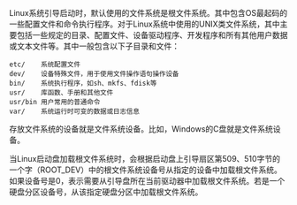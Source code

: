 Linux系统引导启动时，默认使用的文件系统是根文件系统。其中包含OS最起码的一些配置文件和命令执行程序。对于Linux系统中使用的UNIX类文件系统，其中主要包括一些规定的目录、配置文件、设备驱动程序、开发程序和所有其他用户数据或文本文件等。其中一般包含以下子目录和文件：

```
etc/    系统配置文件
dev/    设备特殊文件，用于使用文件操作语句操作设备
bin/    系统执行程序，如sh、mkfs、fdisk等
usr/    库函数、手册和其他文件
usr/bin 用户常用的普通命令
var/    系统运行时可变的数据或日志信息
```

存放文件系统的设备就是文件系统设备。比如，Windows的C盘就是文件系统设备。

当Linux启动盘加载根文件系统时，会根据启动盘上引导扇区第509、510字节的一个字（ROOT\_DEV）中的根文件系统设备号从指定的设备中加载根文件系统。如果设备号是0，表示需要从引导盘所在当前驱动器中加载根文件系统。若是一个硬盘分区设备号，从该指定硬盘分区中加载根文件系统。
